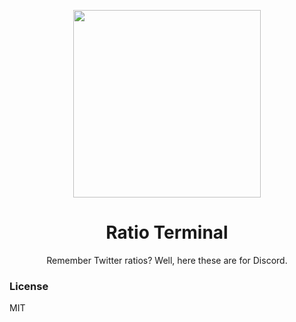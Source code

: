 <p align="center">
  <img src="https://i.imgur.com/DVlmu6m.png" width="300"/>
</p>

<h1 align="center">Ratio Terminal</h1>
<p align="center">Remember Twitter ratios? Well, here these are for Discord.</p>

### License

MIT